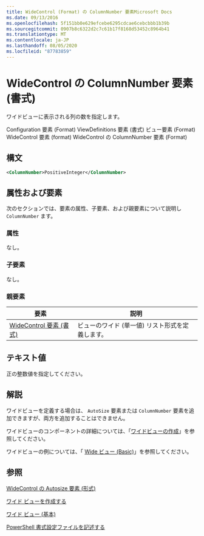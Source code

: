 ```yaml
---
title: WideControl (Format) の ColumnNumber 要素Microsoft Docs
ms.date: 09/13/2016
ms.openlocfilehash: 5f151bb0e629efcebe6295cdcae6cebcbbb1b39b
ms.sourcegitcommit: 0907b8c6322d2c7c61b17f8168d53452c8964b41
ms.translationtype: MT
ms.contentlocale: ja-JP
ms.lasthandoff: 08/05/2020
ms.locfileid: "87783859"
---
```

# <a name="columnnumber-element-for-widecontrol-format"></a>WideControl の ColumnNumber 要素 (書式)

ワイドビューに表示される列の数を指定します。

Configuration 要素 (Format) ViewDefinitions 要素 (書式) ビュー要素 (Format) WideControl 要素 (format) WideControl の ColumnNumber 要素 (Format)

## <a name="syntax"></a>構文

```xml
<ColumnNumber>PositiveInteger</ColumnNumber>
```

## <a name="attributes-and-elements"></a>属性および要素

次のセクションでは、要素の属性、子要素、および親要素について説明し `ColumnNumber` ます。

### <a name="attributes"></a>属性

なし。

### <a name="child-elements"></a>子要素

なし。

### <a name="parent-elements"></a>親要素

|要素|説明|
|-------------|-----------------|
|[WideControl 要素 (書式)](./widecontrol-element-format.md)|ビューのワイド (単一値) リスト形式を定義します。|

## <a name="text-value"></a>テキスト値

正の整数値を指定してください。

## <a name="remarks"></a>解説

ワイドビューを定義する場合は、 `AutoSize` 要素または `ColumnNumber` 要素を追加できますが、両方を追加することはできません。

ワイドビューのコンポーネントの詳細については、「[ワイドビューの作成](./creating-a-wide-view.md)」を参照してください。

ワイドビューの例については、「 [Wide ビュー (Basic)](./wide-view-basic.md)」を参照してください。

## <a name="see-also"></a>参照

[WideControl の Autosize 要素 (形式)](./autosize-element-for-widecontrol-format.md)

[ワイド ビューを作成する](./creating-a-wide-view.md)

[ワイド ビュー (基本)](./wide-view-basic.md)

[PowerShell 書式設定ファイルを記述する](./writing-a-powershell-formatting-file.md)
